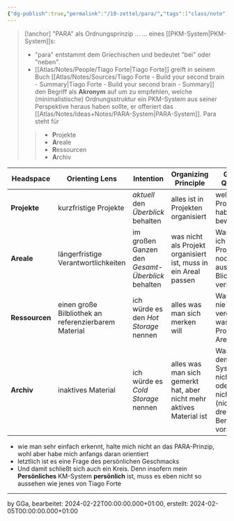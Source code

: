 ```yaml
---
{"dg-publish":true,"permalink":"/10-zettel/para/","tags":["class/note"],"noteIcon":""}
---
```


> [!anchor] "PARA" als Ordnungsprinzip ...
> ... eines [[PKM-System\|PKM-System]]s:
>  
> - "para" entstammt dem Griechischen und bedeutet "bei" oder "neben".
> - [[Atlas/Notes/People/Tiago Forte\|Tiago Forte]] greift in seinem Buch [[Atlas/Notes/Sources/Tiago Forte - Build your second brain - Summary\|Tiago Forte - Build your second brain - Summary]] den Begriff als **Akronym** auf um zu empfehlen, welche (minimalistische) Ordnungsstruktur ein PKM-System aus seiner Perspektive heraus haben sollte, er offeriert das [[Atlas/Notes/Ideas+Notes/PARA-System\|PARA-System]]. Para steht für
>> - **P**rojekte
>> - **A**reale
>> - **R**essourcen
>> - **A**rchiv
>  

| Headspace      | Orienting Lens                                       | Intention                                        | Organizing Principle                                                 | Guiding Question                                                                                            |
| -------------- | ---------------------------------------------------- | ------------------------------------------------ | -------------------------------------------------------------------- | ----------------------------------------------------------------------------------------------------------- |
| **Projekte**   | kurzfristige Projekte                                | *aktuell* den *Überblick* behalten               | alles ist in Projekten organisiert                                   | welche Projekte habe ich zu bewältigen                                                                      |
| **Areale**     | längerfristige Verantwortlichkeiten                  | im großen Ganzen den *Gesamt-Überblick* behalten | was nicht als Projekt organisiert ist, muss in ein Areal passen      | Was habe ich neben Projekten noch nicht aus dem Blick zu verlieren                                          |
| **Ressourcen** | einen große Bilbliothek an referenzierbarem Material | ich würde es den *Hot Storage* nennen            | alles was man sich merken will                                       | Was will ich nie wieder vergessen, was weder Projekt noch Areal ist?                                        |
| **Archiv**     | inaktives Material                                   | ich würde es *Cold Storage* nennen               | alles was man sich gemerkt hat, aber nicht mehr aktives Material ist | Was aus dem PKM-System ist nicht mehr oder noch nicht aktiv (nicht in den drei o.g. Bereichen) vorzuhalten? |

- wie man sehr einfach erkennt, halte mich nicht an das PARA-Prinzip, wohl aber habe mich anfangs daran orientiert
- letztlich ist es eine Frage des persönlichen Geschmacks
- Und damit schließt sich auch ein Kreis. Denn insofern mein **Persönliches** KM-System **persönlich** ist, muss es eben nicht so aussehen wie jenes von Tiago Forte 

---
by GGa,  bearbeitet: 2024-02-22T00:00:00.000+01:00, erstellt: 2024-02-05T00:00:00.000+01:00 